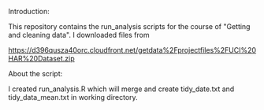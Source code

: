 Introduction:

This repository contains the run_analysis scripts for the course of "Getting and cleaning data". I downloaded files from

https://d396qusza40orc.cloudfront.net/getdata%2Fprojectfiles%2FUCI%20HAR%20Dataset.zip

About the script:

I created run_analysis.R  which will merge and create tidy_date.txt and tidy_data_mean.txt in working directory.
